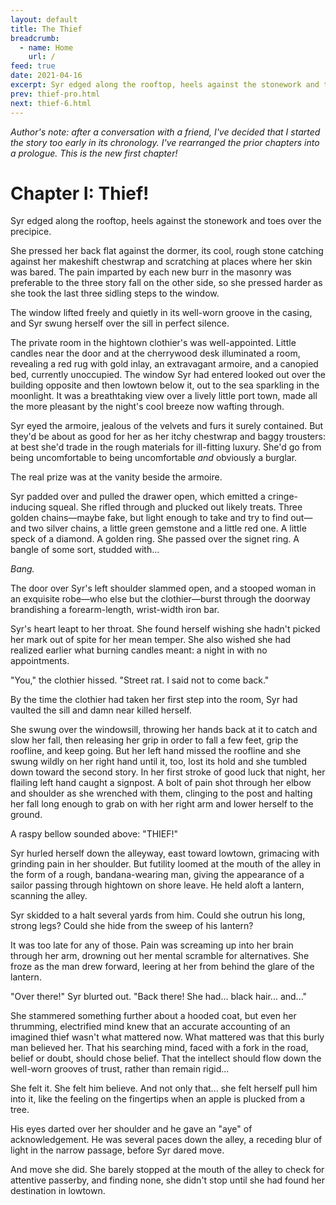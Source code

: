 ```yaml
---
layout: default
title: The Thief
breadcrumb:
  - name: Home
    url: /
feed: true
date: 2021-04-16
excerpt: Syr edged along the rooftop, heels against the stonework and toes over the precipice.
prev: thief-pro.html
next: thief-6.html
---
```


_Author's note: after a conversation with a friend, I've decided that I started the story too early in its chronology. I've rearranged the prior chapters into a prologue. This is the new first chapter!_

# Chapter I: Thief!

Syr edged along the rooftop, heels against the stonework and toes over the precipice.

She pressed her back flat against the dormer, its cool, rough stone catching against her makeshift chestwrap and scratching at places where her skin was bared. The pain imparted by each new burr in the masonry was preferable to the three story fall on the other side, so she pressed harder as she took the last three sidling steps to the window.

The window lifted freely and quietly in its well-worn groove in the casing, and Syr swung herself over the sill in perfect silence.

The private room in the hightown clothier's was well-appointed. Little candles near the door and at the cherrywood desk illuminated a room, revealing a red rug with gold inlay, an extravagant armoire, and a canopied bed, currently unoccupied. The window Syr had entered looked out over the building opposite and then lowtown below it, out to the sea sparkling in the moonlight. It was a breathtaking view over a lively little port town, made all the more pleasant by the night's cool breeze now wafting through.

Syr eyed the armoire, jealous of the velvets and furs it surely contained. But they'd be about as good for her as her itchy chestwrap and baggy trousters: at best she'd trade in the rough materials for ill-fitting luxury. She'd go from being uncomfortable to being uncomfortable _and_ obviously a burglar.

The real prize was at the vanity beside the armoire.

Syr padded over and pulled the drawer open, which emitted a cringe-inducing squeal. She rifled through and plucked out likely treats. Three golden chains—maybe fake, but light enough to take and try to find out—and two silver chains, a little green gemstone and a little red one. A little speck of a diamond. A golden ring. She passed over the signet ring. A bangle of some sort, studded with...

_Bang._

The door over Syr's left shoulder slammed open, and a stooped woman in an exquisite robe—who else but the clothier—burst through the doorway brandishing a forearm-length, wrist-width iron bar.

Syr's heart leapt to her throat. She found herself wishing she hadn't picked her mark out of spite for her mean temper. She also wished she had realized earlier what burning candles meant: a night in with no appointments.

"You," the clothier hissed. "Street rat. I said not to come back."

By the time the clothier had taken her first step into the room, Syr had vaulted the sill and damn near killed herself.

She swung over the windowsill, throwing her hands back at it to catch and slow her fall, then releasing her grip in order to fall a few feet, grip the roofline, and keep going. But her left hand missed the roofline and she swung wildly on her right hand until it, too, lost its hold and she tumbled down toward the second story. In her first stroke of good luck that night, her flailing left hand caught a signpost. A bolt of pain shot through her elbow and shoulder as she wrenched with them, clinging to the post and halting her fall long enough to grab on with her right arm and lower herself to the ground.

A raspy bellow sounded above: "THIEF!"

Syr hurled herself down the alleyway, east toward lowtown, grimacing with grinding pain in her shoulder. But futility loomed at the mouth of the alley in the form of a rough, bandana-wearing man, giving the appearance of a sailor passing through hightown on shore leave. He held aloft a lantern, scanning the alley.

Syr skidded to a halt several yards from him. Could she outrun his long, strong legs? Could she hide from the sweep of his lantern?

It was too late for any of those. Pain was screaming up into her brain through her arm, drowning out her mental scramble for alternatives. She froze as the man drew forward, leering at her from behind the glare of the lantern.

"Over there!" Syr blurted out. "Back there! She had... black hair... and..."

She stammered something further about a hooded coat, but even her thrumming, electrified mind knew that an accurate accounting of an imagined thief wasn't what mattered now. What mattered was that this burly man believed her. That his searching mind, faced with a fork in the road, belief or doubt, should chose belief. That the intellect should flow down the well-worn grooves of trust, rather than remain rigid...

She felt it. She felt him believe. And not only that... she felt herself pull him into it, like the feeling on the fingertips when an apple is plucked from a tree.

His eyes darted over her shoulder and he gave an "aye" of acknowledgement. He was several paces down the alley, a receding blur of light in the narrow passage, before Syr dared move.

And move she did. She barely stopped at the mouth of the alley to check for attentive passerby, and finding none, she didn't stop until she had found her destination in lowtown.


